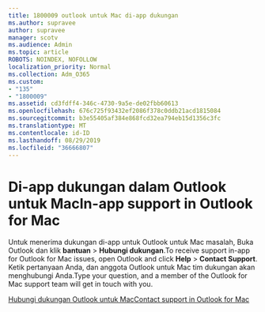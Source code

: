 ```yaml
---
title: 1800009 outlook untuk Mac di-app dukungan
ms.author: supravee
author: supravee
manager: scotv
ms.audience: Admin
ms.topic: article
ROBOTS: NOINDEX, NOFOLLOW
localization_priority: Normal
ms.collection: Adm_O365
ms.custom:
- "135"
- "1800009"
ms.assetid: cd3fdff4-346c-4730-9a5e-de02fbb60613
ms.openlocfilehash: 676c725f93432ef2086f378c0ddb21acd1815084
ms.sourcegitcommit: b3e55405af384e868fcd32ea794eb15d1356c3fc
ms.translationtype: MT
ms.contentlocale: id-ID
ms.lasthandoff: 08/29/2019
ms.locfileid: "36666807"
---
```

# <a name="in-app-support-in-outlook-for-mac"></a><span data-ttu-id="bce37-102">Di-app dukungan dalam Outlook untuk Mac</span><span class="sxs-lookup"><span data-stu-id="bce37-102">In-app support in Outlook for Mac</span></span>

<span data-ttu-id="bce37-103">Untuk menerima dukungan di-app untuk Outlook untuk Mac masalah, Buka Outlook dan klik **bantuan** \> **Hubungi dukungan**.</span><span class="sxs-lookup"><span data-stu-id="bce37-103">To receive support in-app for Outlook for Mac issues, open Outlook and click **Help** \> **Contact Support**.</span></span> <span data-ttu-id="bce37-104">Ketik pertanyaan Anda, dan anggota Outlook untuk Mac tim dukungan akan menghubungi Anda.</span><span class="sxs-lookup"><span data-stu-id="bce37-104">Type your question, and a member of the Outlook for Mac support team will get in touch with you.</span></span> 

[<span data-ttu-id="bce37-105">Hubungi dukungan Outlook untuk Mac</span><span class="sxs-lookup"><span data-stu-id="bce37-105">Contact support in Outlook for Mac</span></span>](https://answers.microsoft.com/msoffice/forum/msoffice_outlook-mso_mac/new-contact-support-feature-in-outlook-2016-for/d4fc21c4-25e2-4e10-b943-1fba6542b517)